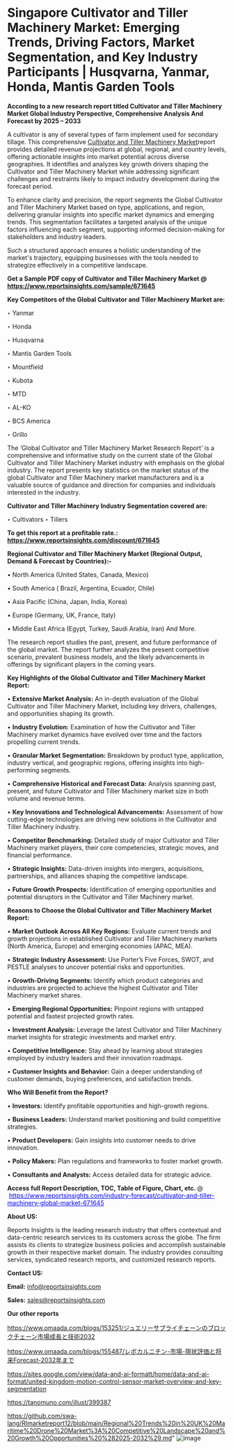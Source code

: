 # Singapore Cultivator and Tiller Machinery Market: Emerging Trends, Driving Factors, Market Segmentation, and Key Industry Participants | Husqvarna, Yanmar, Honda, Mantis Garden Tools

<strong>According to a new research report titled Cultivator and Tiller Machinery Market Global Industry Perspective, Comprehensive Analysis And Forecast by 2025 – 2033</strong>

A cultivator is any of several types of farm implement used for secondary tillage. This comprehensive <a href=https://www.reportsinsights.com/sample/671645>Cultivator and Tiller Machinery Market</a>report provides detailed revenue projections at global, regional, and country levels, offering actionable insights into market potential across diverse geographies. It identifies and analyzes key growth drivers shaping the Cultivator and Tiller Machinery Market while addressing significant challenges and restraints likely to impact industry development during the forecast period.

To enhance clarity and precision, the report segments the Global Cultivator and Tiller Machinery Market based on type, applications, and region, delivering granular insights into specific market dynamics and emerging trends. This segmentation facilitates a targeted analysis of the unique factors influencing each segment, supporting informed decision-making for stakeholders and industry leaders.

Such a structured approach ensures a holistic understanding of the market's trajectory, equipping businesses with the tools needed to strategize effectively in a competitive landscape.

<strong>Get a Sample PDF copy of Cultivator and Tiller Machinery Market </strong><strong>@<a href=https://www.reportsinsights.com/sample/671645 style=color:#0000ff;> https://www.reportsinsights.com/sample/671645</a></strong></font>

<strong>Key Competitors of the Global Cultivator and Tiller Machinery Market are:</strong>

‣ Yanmar

‣ Honda

‣ Husqvarna

‣ Mantis Garden Tools

‣ Mountfield

‣ Kubota

‣ MTD

‣ AL-KO

‣ BCS America

‣ Grillo

The ‘Global Cultivator and Tiller Machinery Market Research Report’ is a comprehensive and informative study on the current state of the Global Cultivator and Tiller Machinery Market industry with emphasis on the global industry. The report presents key statistics on the market status of the global Cultivator and Tiller Machinery market manufacturers and is a valuable source of guidance and direction for companies and individuals interested in the industry.

<strong>Cultivator and Tiller Machinery Industry Segmentation covered are:</strong>

‣ Cultivators
‣ Tillers

<strong>To get this report at a profitable rate.: <a href=https://www.reportsinsights.com/discount/671645 style=color:#0000ff;>https://www.reportsinsights.com/discount/671645</a></strong></font>

<strong>Regional Cultivator and Tiller Machinery Market (Regional Output, Demand &amp; Forecast by Countries):-</strong>

• North America (United States, Canada, Mexico)

• South America ( Brazil, Argentina, Ecuador, Chile)

• Asia Pacific (China, Japan, India, Korea)

• Europe (Germany, UK, France, Italy)

• Middle East Africa (Egypt, Turkey, Saudi Arabia, Iran) And More.

The research report studies the past, present, and future performance of the global market. The report further analyzes the present competitive scenario, prevalent business models, and the likely advancements in offerings by significant players in the coming years.

<strong>Key Highlights of the Global Cultivator and Tiller Machinery Market Report:</strong>

• <strong>Extensive Market Analysis:</strong> An in-depth evaluation of the Global Cultivator and Tiller Machinery Market, including key drivers, challenges, and opportunities shaping its growth.

• <strong>Industry Evolution:</strong> Examination of how the Cultivator and Tiller Machinery market dynamics have evolved over time and the factors propelling current trends.

• <strong>Granular Market Segmentation:</strong> Breakdown by product type, application, industry vertical, and geographic regions, offering insights into high-performing segments.

• <strong>Comprehensive Historical and Forecast Data:</strong> Analysis spanning past, present, and future Cultivator and Tiller Machinery market size in both volume and revenue terms.

• <strong>Key Innovations and Technological Advancements:</strong> Assessment of how cutting-edge technologies are driving new solutions in the Cultivator and Tiller Machinery industry.

• <strong>Competitor Benchmarking:</strong> Detailed study of major Cultivator and Tiller Machinery market players, their core competencies, strategic moves, and financial performance.

• <strong>Strategic Insights:</strong> Data-driven insights into mergers, acquisitions, partnerships, and alliances shaping the competitive landscape.

• <strong>Future Growth Prospects:</strong> Identification of emerging opportunities and potential disruptors in the Cultivator and Tiller Machinery market.

<strong>Reasons to Choose the Global Cultivator and Tiller Machinery Market Report:</strong>

• <strong>Market Outlook Across All Key Regions:</strong> Evaluate current trends and growth projections in established Cultivator and Tiller Machinery markets (North America, Europe) and emerging economies (APAC, MEA).

• <strong>Strategic Industry Assessment:</strong> Use Porter’s Five Forces, SWOT, and PESTLE analyses to uncover potential risks and opportunities.

• <strong>Growth-Driving Segments:</strong> Identify which product categories and industries are projected to achieve the highest Cultivator and Tiller Machinery market shares.

• <strong>Emerging Regional Opportunities:</strong> Pinpoint regions with untapped potential and fastest projected growth rates.

• <strong>Investment Analysis:</strong> Leverage the latest Cultivator and Tiller Machinery market insights for strategic investments and market entry.

• <strong>Competitive Intelligence:</strong> Stay ahead by learning about strategies employed by industry leaders and their innovation roadmaps.

• <strong>Customer Insights and Behavior:</strong> Gain a deeper understanding of customer demands, buying preferences, and satisfaction trends.

<strong>Who Will Benefit from the Report?</strong>

• <strong>Investors:</strong> Identify profitable opportunities and high-growth regions.

• <strong>Business Leaders:</strong> Understand market positioning and build competitive strategies.

• <strong>Product Developers:</strong> Gain insights into customer needs to drive innovation.

• <strong>Policy Makers:</strong> Plan regulations and frameworks to foster market growth.

• <strong>Consultants and Analysts:</strong> Access detailed data for strategic advice.
</ul>
<strong>Access full Report Description, TOC, Table of Figure, Chart, etc. </strong>@  <a href=https://www.reportsinsights.com/industry-forecast/cultivator-and-tiller-machinery-global-market-671645 style=color:#0000ff;>https://www.reportsinsights.com/industry-forecast/cultivator-and-tiller-machinery-global-market-671645</a></font>

<strong><strong>About US</strong>:</strong>

Reports Insights is the leading research industry that offers contextual and data-centric research services to its customers across the globe. The firm assists its clients to strategize business policies and accomplish sustainable growth in their respective market domain. The industry provides consulting services, syndicated research reports, and customized research reports.

<strong>Contact US:</strong>

<p class=""""><b>Email:</b> <a href=mailto:info@reportsinsights.com>info@reportsinsights.com</a></p>
<p class=""""><b>Sales:</b> <a href=mailto:sales@reportsinsights.com>sales@reportsinsights.com</a></p>

<strong>Our other reports</strong>

<a href=https://www.omaada.com/blogs/153251/ジュエリーサプライチェーンのブロックチェーン市場成長と技術2032>https://www.omaada.com/blogs/153251/ジュエリーサプライチェーンのブロックチェーン市場成長と技術2032</a>

<a href=https://www.omaada.com/blogs/155487/レボカルニチン-市場-現状評価と将来Forecast-2032年まで>https://www.omaada.com/blogs/155487/レボカルニチン-市場-現状評価と将来Forecast-2032年まで</a>

<a href=https://sites.google.com/view/data-and-ai-formatt/home/data-and-ai-format/united-kingdom-motion-control-sensor-market-overview-and-key-segmentation>https://sites.google.com/view/data-and-ai-formatt/home/data-and-ai-format/united-kingdom-motion-control-sensor-market-overview-and-key-segmentation</a>

<a href=https://tanomuno.com/illust/399387>https://tanomuno.com/illust/399387</a>

<a href=https://github.com/swa-lang/RImarketreport12/blob/main/Regional%20Trends%20in%20UK%20Maritime%20Drone%20Market%3A%20Competitive%20Landscape%20and%20Growth%20Opportunities%20%282025-2032%29.md>https://github.com/swa-lang/RImarketreport12/blob/main/Regional%20Trends%20in%20UK%20Maritime%20Drone%20Market%3A%20Competitive%20Landscape%20and%20Growth%20Opportunities%20%282025-2032%29.md</a>"
![image](https://github.com/user-attachments/assets/02e4b330-faf0-4747-a347-6e43914ade91)
